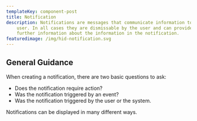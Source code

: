 ```yaml
---
templateKey: component-post
title: Notification
description: Notifications are messages that communicate information to the
    user. In all cases they are dismissable by the user and can provide links to
    further information about the information in the notification.
featuredimage: /img/hid-notification.svg
---
```


## General Guidance

When creating a notification, there are two basic questions to ask:

-   Does the notification require action?
-   Was the notification triggered by an event?
-   Was the notification triggered by the user or the system.

Notifications can be displayed in many different ways.
